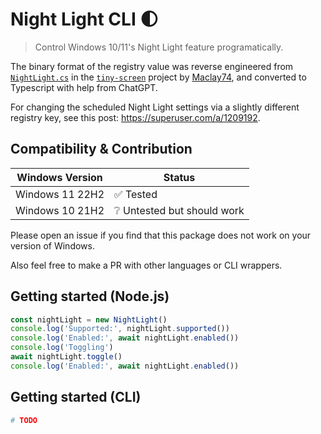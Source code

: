 # Night Light CLI 🌓

> Control Windows 10/11's Night Light feature programatically.

The binary format of the registry value was reverse engineered from
[`NightLight.cs`](https://github.com/Maclay74/tiny-screen/blob/eb829186159309f01b31fe6d4d5201b5e63e07bd/TinyScreen/Src/Services/NightLight.cs)
in the [`tiny-screen`](https://github.com/Maclay74/tiny-screen) project
by [Maclay74](https://github.com/Maclay74), and converted to Typescript with
help from ChatGPT.

For changing the scheduled Night Light settings via a slightly different
registry key, see this post: <https://superuser.com/a/1209192>.

## Compatibility & Contribution

Windows Version | Status
--------------- | ----------
Windows 11 22H2 | ✅ Tested
Windows 10 21H2 | ❔ Untested but should work

Please open an issue if you find that this package does not work on your version
of Windows.

Also feel free to make a PR with other languages or CLI wrappers.

## Getting started (Node.js)

```ts
const nightLight = new NightLight()
console.log('Supported:', nightLight.supported())
console.log('Enabled:', await nightLight.enabled())
console.log('Toggling')
await nightLight.toggle()
console.log('Enabled:', await nightLight.enabled())
```

## Getting started (CLI)

```bash
# TODO
```
